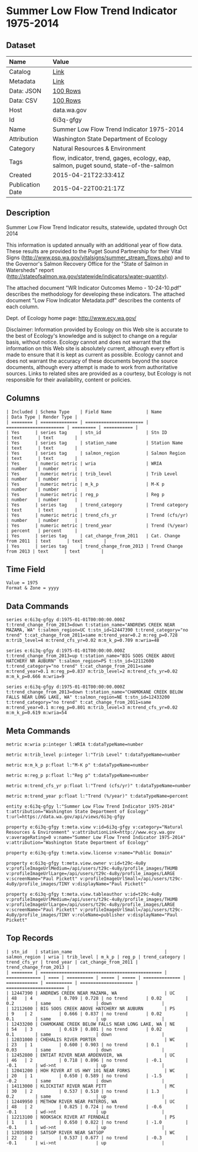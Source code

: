 # Summer Low Flow Trend Indicator 1975-2014

## Dataset

| Name | Value |
| :--- | :---- |
| Catalog | [Link](https://catalog.data.gov/dataset/summer-low-flow-trend-indicator-1975-2014) |
| Metadata | [Link](https://data.wa.gov/api/views/6i3q-gfgy) |
| Data: JSON | [100 Rows](https://data.wa.gov/api/views/6i3q-gfgy/rows.json?max_rows=100) |
| Data: CSV | [100 Rows](https://data.wa.gov/api/views/6i3q-gfgy/rows.csv?max_rows=100) |
| Host | data.wa.gov |
| Id | 6i3q-gfgy |
| Name | Summer Low Flow Trend Indicator 1975-2014 |
| Attribution | Washington State Department of Ecology |
| Category | Natural Resources & Environment |
| Tags | flow, indicator, trend, gages, ecology, eap, salmon, puget sound, state-of-the-salmon |
| Created | 2015-04-21T22:33:41Z |
| Publication Date | 2015-04-22T00:21:17Z |

## Description

Summer Low Flow Trend Indicator results, statewide, updated through Oct 2014 

This information is updated annually with an additional year of flow data. These results are provided to the Puget Sound Partnership for their Vital Signs (http://www.psp.wa.gov/vitalsigns/summer_stream_flows.php) and to the Governor's Salmon Recovery Office for the "State of Salmon in Watersheds" report (http://stateofsalmon.wa.gov/statewide/indicators/water-quantity). 

The attached document "WR Indicator Outcomes Memo - 10-24-10.pdf" describes the methodology for developing these indicators. The attached document "Low Flow Indicator Metadata.pdf" describes the contents of each column. 

Dept. of Ecology home page: http://www.ecy.wa.gov/ 

Disclaimer: 
Information provided by Ecology on this Web site is accurate to the best of Ecology's knowledge and is subject to change on a regular basis, without notice. Ecology cannot and does not warrant that the information on this Web site is absolutely current, although every effort is made to ensure that it is kept as current as possible. Ecology cannot and does not warrant the accuracy of these documents beyond the source documents, although every attempt is made to work from authoritative sources. Links to related sites are provided as a courtesy, but Ecology is not responsible for their availability, content or policies.

## Columns

```ls
| Included | Schema Type    | Field Name             | Name                   | Data Type | Render Type |
| ======== | ============== | ====================== | ====================== | ========= | =========== |
| Yes      | series tag     | stn_id                 | Stn ID                 | text      | text        |
| Yes      | series tag     | station_name           | Station Name           | text      | text        |
| Yes      | series tag     | salmon_region          | Salmon Region          | text      | text        |
| Yes      | numeric metric | wria                   | WRIA                   | number    | number      |
| Yes      | numeric metric | trib_level             | Trib Level             | number    | number      |
| Yes      | numeric metric | m_k_p                  | M-K p                  | number    | number      |
| Yes      | numeric metric | reg_p                  | Reg p                  | number    | number      |
| Yes      | series tag     | trend_category         | Trend category         | text      | text        |
| Yes      | numeric metric | trend_cfs_yr           | Trend (cfs/yr)         | number    | number      |
| Yes      | numeric metric | trend_year             | Trend (%/year)         | percent   | percent     |
| Yes      | series tag     | cat_change_from_2011   | Cat. Change from 2011  | text      | text        |
| Yes      | series tag     | trend_change_from_2013 | Trend Change from 2013 | text      | text        |
```

## Time Field

```ls
Value = 1975
Format & Zone = yyyy
```

## Data Commands

```ls
series e:6i3q-gfgy d:1975-01-01T00:00:00.000Z t:trend_change_from_2013=down t:station_name="ANDREWS CREEK NEAR MAZAMA, WA" t:salmon_region=UC t:stn_id=12447390 t:trend_category="no trend" t:cat_change_from_2011=same m:trend_year=0.2 m:reg_p=0.728 m:trib_level=4 m:trend_cfs_yr=0.02 m:m_k_p=0.709 m:wria=48

series e:6i3q-gfgy d:1975-01-01T00:00:00.000Z t:trend_change_from_2013=up t:station_name="BIG SOOS CREEK ABOVE HATCHERY NR AUBURN" t:salmon_region=PS t:stn_id=12112600 t:trend_category="no trend" t:cat_change_from_2011=same m:trend_year=0.1 m:reg_p=0.837 m:trib_level=2 m:trend_cfs_yr=0.02 m:m_k_p=0.666 m:wria=9

series e:6i3q-gfgy d:1975-01-01T00:00:00.000Z t:trend_change_from_2013=down t:station_name="CHAMOKANE CREEK BELOW FALLS NEAR LONG LAKE, WA" t:salmon_region=NE t:stn_id=12433200 t:trend_category="no trend" t:cat_change_from_2011=same m:trend_year=0.1 m:reg_p=0.801 m:trib_level=3 m:trend_cfs_yr=0.02 m:m_k_p=0.619 m:wria=54
```

## Meta Commands

```ls
metric m:wria p:integer l:WRIA t:dataTypeName=number

metric m:trib_level p:integer l:"Trib Level" t:dataTypeName=number

metric m:m_k_p p:float l:"M-K p" t:dataTypeName=number

metric m:reg_p p:float l:"Reg p" t:dataTypeName=number

metric m:trend_cfs_yr p:float l:"Trend (cfs/yr)" t:dataTypeName=number

metric m:trend_year p:float l:"Trend (%/year)" t:dataTypeName=percent

entity e:6i3q-gfgy l:"Summer Low Flow Trend Indicator 1975-2014" t:attribution="Washington State Department of Ecology" t:url=https://data.wa.gov/api/views/6i3q-gfgy

property e:6i3q-gfgy t:meta.view v:id=6i3q-gfgy v:category="Natural Resources & Environment" v:attributionLink=http://www.ecy.wa.gov v:averageRating=0 v:name="Summer Low Flow Trend Indicator 1975-2014" v:attribution="Washington State Department of Ecology"

property e:6i3q-gfgy t:meta.view.license v:name="Public Domain"

property e:6i3q-gfgy t:meta.view.owner v:id=t29c-4u8y v:profileImageUrlMedium=/api/users/t29c-4u8y/profile_images/THUMB v:profileImageUrlLarge=/api/users/t29c-4u8y/profile_images/LARGE v:screenName="Paul Pickett" v:profileImageUrlSmall=/api/users/t29c-4u8y/profile_images/TINY v:displayName="Paul Pickett"

property e:6i3q-gfgy t:meta.view.tableauthor v:id=t29c-4u8y v:profileImageUrlMedium=/api/users/t29c-4u8y/profile_images/THUMB v:profileImageUrlLarge=/api/users/t29c-4u8y/profile_images/LARGE v:screenName="Paul Pickett" v:profileImageUrlSmall=/api/users/t29c-4u8y/profile_images/TINY v:roleName=publisher v:displayName="Paul Pickett"
```

## Top Records

```ls
| stn_id   | station_name                                   | salmon_region | wria | trib_level | m_k_p | reg_p | trend_category | trend_cfs_yr | trend_year | cat_change_from_2011 | trend_change_from_2013 | 
| ======== | ============================================== | ============= | ==== | ========== | ===== | ===== | ============== | ============ | ========== | ==================== | ====================== | 
| 12447390 | ANDREWS CREEK NEAR MAZAMA, WA                  | UC            | 48   | 4          | 0.709 | 0.728 | no trend       | 0.02         | 0.2        | same                 | down                   | 
| 12112600 | BIG SOOS CREEK ABOVE HATCHERY NR AUBURN        | PS            | 9    | 2          | 0.666 | 0.837 | no trend       | 0.02         | 0.1        | same                 | up                     | 
| 12433200 | CHAMOKANE CREEK BELOW FALLS NEAR LONG LAKE, WA | NE            | 54   | 3          | 0.619 | 0.801 | no trend       | 0.02         | 0.1        | same                 | down                   | 
| 12031000 | CHEHALIS RIVER PORTER                          | WC            | 23   | 1          | 0.600 | 0.903 | no trend       | 0.1          | 0.03       | same                 | down                   | 
| 12452800 | ENTIAT RIVER NEAR ARDENVOIR, WA                | UC            | 46   | 2          | 0.718 | 0.896 | no trend       | -0.1         | -0.1       | wd->nt               | up                     | 
| 12041200 | HOH RIVER AT US HWY 101 NEAR FORKS             | WC            | 20   | 1          | 0.650 | 0.589 | no trend       | -1.5         | -0.2       | same                 | down                   | 
| 14113000 | KLICKITAT RIVER NEAR PITT                      | MC            | 30   | 2          | 0.537 | 0.510 | no trend       | 1.3          | 0.2        | same                 | up                     | 
| 12449950 | METHOW RIVER NEAR PATEROS, WA                  | UC            | 48   | 2          | 0.825 | 0.724 | no trend       | -0.6         | -0.1       | wd->nt               | up                     | 
| 12213100 | NOOKSACK RIVER AT FERNDALE                     | PS            | 1    | 1          | 0.650 | 0.822 | no trend       | -1.0         | -0.1       | wd->nt               | up                     | 
| 12035000 | SATSOP RIVER NEAR SATSOP                       | WC            | 22   | 2          | 0.537 | 0.677 | no trend       | -0.3         | -0.1       | wi->nt               | up                     | 
```